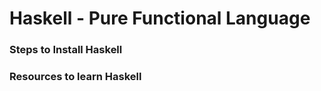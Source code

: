 # Haskell - Pure Functional Language

### Steps to Install Haskell



### Resources to learn Haskell
